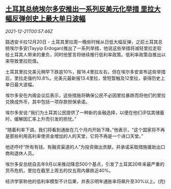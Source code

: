 <!--1640048462000-->
[土耳其总统埃尔多安推出一系列反美元化举措 里拉大幅反弹创史上最大单日波幅](https://cn.reuters.com/article/turkey-lira-plunge-1220-mon-idCNKBS2J002W)
------

<div><i>2021-12-21T00:57:46Z</i></div><p>路透安卡拉12月20日 - 土耳其里拉周一晚些时候从日低大幅反弹，之前土耳其总统埃尔多安(Tayyip Erdogan)推出了一系列举措，他说这些举措将减轻里拉走软给土耳其人带来的重负，同时他誓言将继续推行低利率政策。低利率政策自推出以来导致里拉贬值。 　</p><p>土耳其里拉兑美元稍早下跌逾10%，报18.4里拉左右，但在埃尔多安宣布这些举措后，里拉走强约10.8%。兑美元最新报13.4里拉，曾短暂触及12里拉，录得历史上单日最大波幅。</p><p>埃尔多安在内阁会议后表示，这些措施将确保公民不必因里拉暴跌而将他们的里拉兑换成外币，其中包括一项存款担保承诺。</p><p>埃尔多安说:“我们为土耳其公民提供了一种新的金融选择，以便在他们评估其储蓄时，缓解因汇率上升而引发的担忧。”</p><p>“随着利率下调，我们将看到通胀在几个月内开始下降，”他表示，“这个国家将不再是那些利用高利率使资金增加的人的天堂，它将不再是一个进口天堂。”</p><p>他还呼吁“所有有钱、有融资渠道的人”为投资做出贡献，并承诺采取措施援助出口商和退休人员。</p><p>埃尔多安总统自去年9月以来推动降息500个基点，引发了土耳其20年来最严重的货币危机，里拉在截至上周五的仅五周内暴跌近40%。</p><p>经济学家称他的低利率模型不计后果，并表示明年通胀率将飙升至30%以上。(完)</p>
